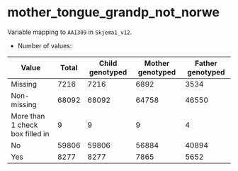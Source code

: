 # mother_tongue_grandp_not_norwe
Variable mapping to `AA1309` in `Skjema1_v12`.
- Number of values:

| Value | Total | Child genotyped | Mother genotyped | Father genotyped |
| ----- | ----- | --------------- | ---------------- | ---------------- |
| Missing | 7216 | 7216 | 6892 | 3534 |
| Non-missing | 68092 | 68092 | 64758 | 46550 |
| More than 1 check box filled in | 9 | 9 | 9 |4 |
| No | 59806 | 59806 | 56884 |40894 |
| Yes | 8277 | 8277 | 7865 |5652 |




